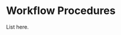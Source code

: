 [title]: # (Workflow Procedures)
[tags]: # (Workflow)
[priority]: # (10)

# Workflow Procedures

List here.
